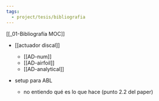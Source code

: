 ```yaml
---
tags:
  - project/tesis/bibliografia
---
```


[[_01-Bibliografía MOC]]

- [[actuador discal]]
	- [[AD-num]]
	- [[AD-airfoil]]
	- [[AD-analytical]]

 - setup para ABL
	 - no entiendo qué es lo que hace (punto 2.2 del paper)